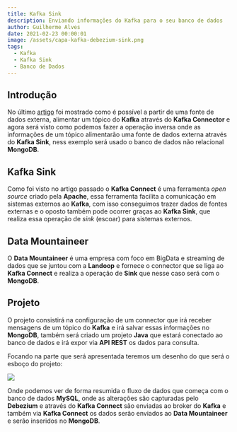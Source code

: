 ```yaml
---
title: Kafka Sink
description: Enviando informações do Kafka para o seu banco de dados
author: Guilherme Alves
date: 2021-02-23 00:00:01
image: /assets/capa-kafka-debezium-sink.png
tags:
  - Kafka
  - Kafka Sink
  - Banco de Dados
---
```


## Introdução

No último [artigo](https://programadev.com.br/kafka-connector/) foi mostrado como é possível a partir de uma fonte de dados externa, alimentar um tópico do **Kafka** através do **Kafka Connector** e agora será visto como podemos fazer a operação inversa onde as informações de um tópico alimentarão uma fonte de dados externa através do **Kafka Sink**, ness exemplo será usado o banco de dados não relacional **MongoDB**.

## Kafka Sink

Como foi visto no artigo passado o **Kafka Connect** é uma ferramenta *open source* criado pela **Apache**, essa ferramenta facilita a comunicação em sistemas externos ao **Kafka**, com isso conseguimos trazer dados de fontes externas e o oposto também pode ocorrer graças ao **Kafka Sink**, que realiza essa operação de *sink* (escoar) para sistemas externos.

## Data Mountaineer

O **Data Mountaineer** é uma empresa com foco em BigData e streaming de dados que se juntou com a **Landoop** e fornece o connector que se liga ao **Kafka Connect** e realiza a operação de **Sink** que nesse caso será com o **MongoDB**.

## Projeto

O projeto consistirá na configuração de um connector que irá receber mensagens de um tópico do **Kafka** e irá salvar essas informações no **MongoDB**, também será criado um projeto **Java** que estará conectado ao banco de dados e irá expor via **API REST** os dados para consulta.

Focando na parte que será apresentada teremos um desenho do que será o esboço do projeto:

![](assets/kafka-source-sink.png)

Onde podemos ver de forma resumida o fluxo de dados que começa com o banco de dados **MySQL**, onde as alterações são capturadas pelo **Debezium** e através do **Kafka Connect** são enviadas ao broker do **Kafka** e também via **Kafka Connect** os dados serão enviados ao **Data Mountaineer** e serão inseridos no **MongoDB**.